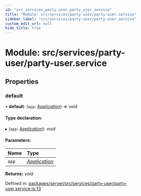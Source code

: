 ```yaml
---
id: "src_services_party_user_party_user_service"
title: "Module: src/services/party-user/party-user.service"
sidebar_label: "src/services/party-user/party-user.service"
custom_edit_url: null
hide_title: true
---
```


# Module: src/services/party-user/party-user.service

## Properties

### default

• **default**: (`app`: [*Application*](src_declarations.md#application)) => *void*

#### Type declaration:

▸ (`app`: [*Application*](src_declarations.md#application)): *void*

#### Parameters:

Name | Type |
:------ | :------ |
`app` | [*Application*](src_declarations.md#application) |

**Returns:** *void*

Defined in: [packages/server/src/services/party-user/party-user.service.ts:13](https://github.com/xr3ngine/xr3ngine/blob/66a84a950/packages/server/src/services/party-user/party-user.service.ts#L13)

